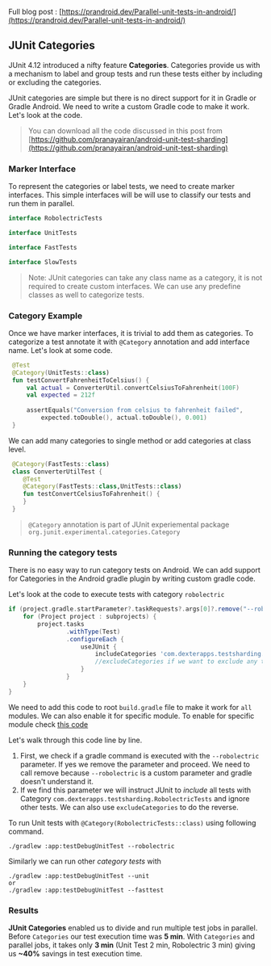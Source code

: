 Full blog post : 
[https://prandroid.dev/Parallel-unit-tests-in-android/](https://prandroid.dev/Parallel-unit-tests-in-android/)

##  JUnit Categories
JUnit 4.12 introduced a nifty feature **Categories**. Categories provide us with a mechanism to label and group tests and run these tests either by including or excluding the categories. 

JUnit categories are simple but there is no direct support for it in Gradle or Gradle Android. We need to write a custom Gradle code to make it work. Let's look at the code. 

> You can download all the code discussed in this post from
> [https://github.com/pranayairan/android-unit-test-sharding](https://github.com/pranayairan/android-unit-test-sharding)

### Marker Interface 
To represent the categories or label tests, we need to create marker interfaces. This simple interfaces will be will use to classify our tests and run them in parallel. 

```kotlin
interface RobolectricTests

interface UnitTests

interface FastTests

interface SlowTests
``` 

> Note: JUnit categories can take any class name as a category, it is
> not required to create custom interfaces. We can use any predefine
> classes as well to categorize tests.

### Category Example
Once we have marker interfaces, it is trivial to add them as categories. To categorize a test annotate it with `@Category` annotation and add interface name. Let's look at some code. 

```kotlin
 @Test
 @Category(UnitTests::class)
 fun testConvertFahrenheitToCelsius() {
     val actual = ConverterUtil.convertCelsiusToFahrenheit(100F)
     val expected = 212f
     
     assertEquals("Conversion from celsius to fahrenheit failed",
         expected.toDouble(), actual.toDouble(), 0.001)
 }
```
We can add many categories to single method or add categories at class level. 

```kotlin
 @Category(FastTests::class)  
 class ConverterUtilTest {
    @Test  
    @Category(FastTests::class,UnitTests::class)  
    fun testConvertCelsiusToFahrenheit() {
    }
 }
```

> `@Category` annotation is part of JUnit experiemental package
> `org.junit.experimental.categories.Category` 

### Running the category tests
There is no easy way to run category tests on Android. We can add support for Categories in the Android gradle plugin by writing custom gradle code.

Let's look at the code to execute tests with category `robolectric`

```groovy
if (project.gradle.startParameter?.taskRequests?.args[0]?.remove("--robolectric")) {
    for (Project project : subprojects) {
        project.tasks
                .withType(Test)
                .configureEach {
                    useJUnit {
                        includeCategories 'com.dexterapps.testsharding.RobolectricTests'
                        //excludeCategories if we want to exclude any test
                    }
                }
    }
}
```
We need to add this code to root `build.gradle` file to make it work for `all` modules. We can also enable it for specific module. To enable for specific module check [this code](https://github.com/pranayairan/android-unit-test-sharding/blob/master/build.gradle#L72)

Let's walk through this code line by line. 

 1. First, we check if a gradle command is executed with the `--robolectric` parameter. If yes we remove the parameter and proceed. We need to call remove because `--robolectric` is a custom parameter and gradle doesn't understand it. 
 2. If we find this parameter we will instruct JUnit to *include* all tests with Category  `com.dexterapps.testsharding.RobolectricTests` and ignore other tests. We can also use `excludeCategories` to do the reverse. 

To run Unit tests with `@Category(RobolectricTests::class)` using following command. 
```shell
./gradlew :app:testDebugUnitTest --robolectric
```
Similarly we can run other *category tests* with
```shell
./gradlew :app:testDebugUnitTest --unit
or
./gradlew :app:testDebugUnitTest --fasttest
```

### Results
**JUnit Categories** enabled us to divide and run multiple test jobs in parallel. Before `Categories` our test execution time was **5 min**. With `Categories` and parallel jobs, it takes only **3 min** (Unit Test 2 min, Robolectric 3 min) giving us **~40%** savings in test execution time. 
